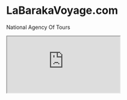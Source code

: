# LaBarakaVoyage.com
National Agency Of Tours
<iframe src="https://docs.google.com/document/d/e/2PACX-1vQghA122_CLBE2P5GMBvM1T2bib-UMiGDd2hgYS-Zau4swZaQMz8k2YvkIlvCtoaTl9BidLwIb8GlUE/pub?embedded=true"></iframe>
